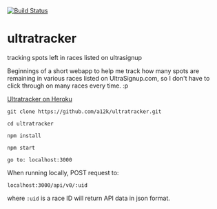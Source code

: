[![Build Status](https://travis-ci.org/a12k/ultratracker.svg?branch=master)](https://travis-ci.org/a12k/ultratracker)

# ultratracker
tracking spots left in races listed on ultrasignup

Beginnings of a short webapp to help me track how many spots are remaining in various races listed
on UltraSignup.com, so I don't have to click through on many races every time. :p

[Ultratracker on Heroku](https://ultratracker.herokuapp.com/)

```
git clone https://github.com/a12k/ultratracker.git

cd ultratracker

npm install

npm start

go to: localhost:3000
```
When running locally, POST request to: 

```
localhost:3000/api/v0/:uid

```

where `:uid` is a race ID will return API data in json format. 
